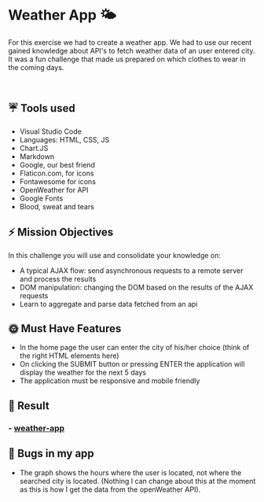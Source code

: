 # Weather App 🌤

For this exercise we had to create a weather app. We had to use our recent gained knowledge about API's to fetch weather data of an user entered city. It was a fun challenge that made us prepared on which clothes to wear in the coming days.

<br>

## ☔  Tools used 
- Visual Studio Code 
- Languages: HTML, CSS, JS
- Chart.JS
- Markdown
- Google, our best friend
- Flaticon.com, for icons
- Fontawesome for icons
- OpenWeather for API
- Google Fonts
- Blood, sweat and tears


## ⚡️ Mission Objectives
In this challenge you will use and consolidate your knowledge on:

* A typical AJAX flow: send asynchronous requests to a remote server and process the results
* DOM manipulation: changing the DOM based on the results of the AJAX requests
* Learn to aggregate and parse data fetched from an api


## 🌞 Must Have Features 
* In the home page the user can enter the city of his/her choice (think of the right HTML elements here)
* On clicking the SUBMIT button or pressing ENTER the application will display the weather for the next 5 days
* The application must be responsive and mobile friendly
  

##  🌈 Result 
### - [weather-app](https://maureenoldyck.github.io/weather-app/ "Weather App")
 

  
## 🐞 Bugs in my app

- The graph shows the hours where the user is located, not where the searched city is located. (Nothing I can change about this at the moment as this is how I get the data from the openWeather API).


